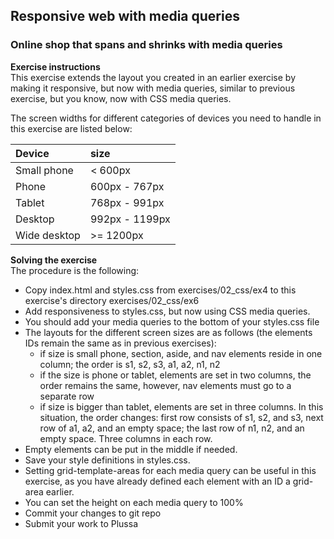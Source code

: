 ## Responsive web with media queries

### Online shop that spans and shrinks with media queries

**Exercise instructions**  
This exercise extends the layout you created in an earlier exercise by making it responsive, but now with media queries, similar to previous exercise, but you know, now with CSS media queries.

The screen widths for different categories of devices you need to handle in this exercise are listed below:

|Device| size | 
|:--|:--|
|Small phone|	< 600px|
|Phone|	600px - 767px|
|Tablet|	768px - 991px|
|Desktop|	992px - 1199px|
|Wide desktop|	>= 1200px|

**Solving the exercise**  
The procedure is the following:

  - Copy index.html and styles.css from exercises/02_css/ex4 to this exercise's directory exercises/02_css/ex6
  - Add responsiveness to styles.css, but now using CSS media queries.
  - You should add your media queries to the bottom of your styles.css file
  - The layouts for the different screen sizes are as follows (the elements IDs remain the same as in previous exercises):
    - if size is small phone, section, aside, and nav elements reside in one column; the order is s1, s2, s3, a1, a2, n1, n2
    - if the size is phone or tablet, elements are set in two columns, the order remains the same, however, nav elements must go to a separate row
    - if size is bigger than tablet, elements are set in three columns. In this situation, the order changes: first row consists of s1, s2, and s3, next row of a1, a2, and an empty space; the last row of n1, n2, and an empty space. Three columns in each row.
  - Empty elements can be put in the middle if needed.
  - Save your style definitions in styles.css.
  - Setting grid-template-areas for each media query can be useful in this exercise, as you have already defined each element with an ID a grid-area earlier.
  - You can set the height on each media query to 100%
  - Commit your changes to git repo
  - Submit your work to Plussa
